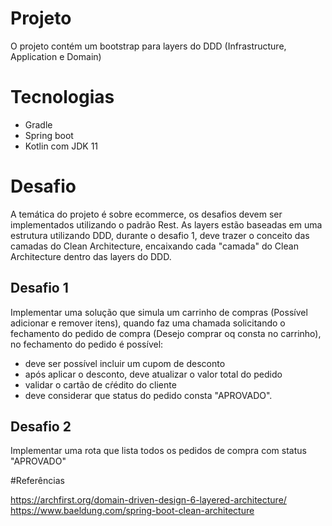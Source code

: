 # Projeto

O projeto contém um bootstrap para layers do DDD (Infrastructure, Application e Domain)

# Tecnologias

- Gradle
- Spring boot
- Kotlin com JDK 11

# Desafio

A temática do projeto é sobre ecommerce, os desafios devem ser implementados utilizando o padrão Rest.
As layers estão baseadas em uma estrutura utilizando DDD, durante o desafio 1, deve trazer o conceito das camadas do Clean Architecture, encaixando cada "camada" do  Clean Architecture dentro das layers do DDD.

## Desafio 1

Implementar uma solução que simula um carrinho de compras (Possível adicionar e remover itens), quando faz uma chamada solicitando o fechamento do pedido de compra (Desejo comprar oq consta no carrinho), no fechamento do pedido é possível:

- deve ser possível incluir um cupom de desconto
- após aplicar o desconto, deve atualizar o valor total do pedido
- validar o cartão de cŕédito do cliente
- deve considerar que status do pedido consta "APROVADO".

## Desafio 2

Implementar uma rota que lista todos os pedidos de compra com status "APROVADO"

#Referências

https://archfirst.org/domain-driven-design-6-layered-architecture/
https://www.baeldung.com/spring-boot-clean-architecture


